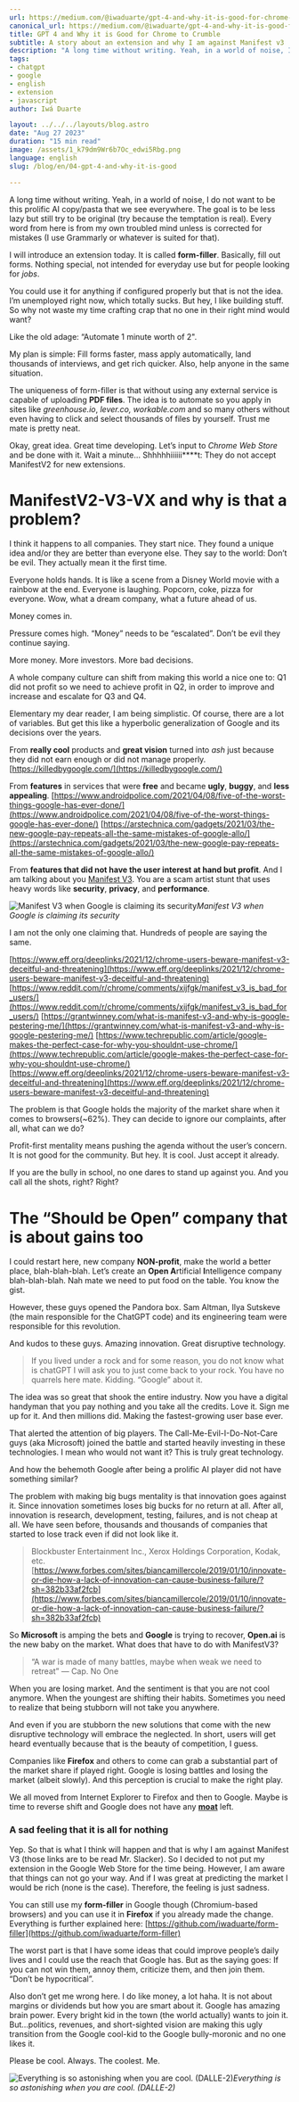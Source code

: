 ```yaml
---
url: https://medium.com/@iwaduarte/gpt-4-and-why-it-is-good-for-chrome-to-crumble-e75f284f1f97
canonical_url: https://medium.com/@iwaduarte/gpt-4-and-why-it-is-good-for-chrome-to-crumble-e75f284f1f97
title: GPT 4 and Why it is Good for Chrome to Crumble
subtitle: A story about an extension and why I am against Manifest v3
description: "A long time without writing. Yeah, in a world of noise, I do not want to be this prolific AI copy/pasta that we see everywhere. The goal is to be less lazy but still try to be original (try because the temptation is real)."
tags:
- chatgpt
- google
- english
- extension
- javascript
author: Iwá Duarte

layout: ../../../layouts/blog.astro
date: "Aug 27 2023"
duration: "15 min read"
image: /assets/1_k79dm9Wr6b7Oc_edwi5Rbg.png
language: english
slug: /blog/en/04-gpt-4-and-why-it-is-good

---
```


A long time without writing. Yeah, in a world of noise, I do not want to be this prolific AI copy/pasta that we see everywhere. The goal is to be less lazy but still try to be original (try because the temptation is real). Every word from here is from my own troubled mind unless is corrected for mistakes (I use Grammarly or whatever is suited for that).

I will introduce an extension today. It is called **form-filler**. Basically, fill out forms. Nothing special, not intended for everyday use but for people looking for *jobs*.

You could use it for anything if configured properly but that is not the idea. I’m unemployed right now, which totally sucks. But hey, I like building stuff. So why not waste my time crafting crap that no one in their right mind would want?

Like the old adage: “Automate 1 minute worth of 2".

My plan is simple: Fill forms faster, mass apply automatically, land thousands of interviews, and get rich quicker. Also, help anyone in the same situation.

The uniqueness of form-filler is that without using any external service is capable of uploading **PDF files**. The idea is to automate so you apply in sites like *greenhouse.io*, *lever.co, workable.com* and so many others without even having to click and select thousands of files by yourself. Trust me mate is pretty neat.

Okay, great idea. Great time developing. Let’s input to *Chrome Web Store* and be done with it. Wait a minute… Shhhhhiiiiii****t: They do not accept ManifestV2 for new extensions.

# ManifestV2-V3-VX and why is that a problem?

I think it happens to all companies. They start nice. They found a unique idea and/or they are better than everyone else. They say to the world: Don’t be evil. They actually mean it the first time.

Everyone holds hands. It is like a scene from a Disney World movie with a rainbow at the end. Everyone is laughing. Popcorn, coke, pizza for everyone. Wow, what a dream company, what a future ahead of us.

Money comes in.

Pressure comes high. “Money” needs to be “escalated”. Don’t be evil they continue saying.

More money. More investors. More bad decisions.

A whole company culture can shift from making this world a nice one to:
Q1 did not profit so we need to achieve profit in Q2, in order to improve and increase and escalate for Q3 and Q4.

Elementary my dear reader, I am being simplistic. Of course, there are a lot of variables. But get this like a hyperbolic generalization of Google and its decisions over the years.

From **really cool** products and **great vision** turned into *ash* just because they did not earn enough or did not manage properly.
[https://killedbygoogle.com/](https://killedbygoogle.com/)

From **features** in services that were **free** and became **ugly**, **buggy**, and **less appealing**.
[https://www.androidpolice.com/2021/04/08/five-of-the-worst-things-google-has-ever-done/](https://www.androidpolice.com/2021/04/08/five-of-the-worst-things-google-has-ever-done/)
[https://arstechnica.com/gadgets/2021/03/the-new-google-pay-repeats-all-the-same-mistakes-of-google-allo/](https://arstechnica.com/gadgets/2021/03/the-new-google-pay-repeats-all-the-same-mistakes-of-google-allo/)

From **features that did not have the user interest at hand but profit**. And I am talking about you [Manifest V3](https://developer.chrome.com/docs/extensions/mv3/intro/). You are a scam artist stunt that uses heavy words like **security**, **privacy**, and **performance**.

![Manifest V3 when Google is claiming its security](../../../../public/assets/1_q_yR6Mn2dxwIPK6a0DPxuw.gif)*Manifest V3 when Google is claiming its security*

I am not the only one claiming that. Hundreds of people are saying the same.

[https://www.eff.org/deeplinks/2021/12/chrome-users-beware-manifest-v3-deceitful-and-threatening](https://www.eff.org/deeplinks/2021/12/chrome-users-beware-manifest-v3-deceitful-and-threatening)
[https://www.reddit.com/r/chrome/comments/xijfgk/manifest_v3_is_bad_for_users/](https://www.reddit.com/r/chrome/comments/xijfgk/manifest_v3_is_bad_for_users/)
[https://grantwinney.com/what-is-manifest-v3-and-why-is-google-pestering-me/](https://grantwinney.com/what-is-manifest-v3-and-why-is-google-pestering-me/)
[https://www.techrepublic.com/article/google-makes-the-perfect-case-for-why-you-shouldnt-use-chrome/](https://www.techrepublic.com/article/google-makes-the-perfect-case-for-why-you-shouldnt-use-chrome/)
[https://www.eff.org/deeplinks/2021/12/chrome-users-beware-manifest-v3-deceitful-and-threatening](https://www.eff.org/deeplinks/2021/12/chrome-users-beware-manifest-v3-deceitful-and-threatening)

The problem is that Google holds the majority of the market share when it comes to browsers(~62%). They can decide to ignore our complaints, after all, what can we do?

Profit-first mentality means pushing the agenda without the user’s concern. It is not good for the community. But hey. It is cool. Just accept it already.

If you are the bully in school, no one dares to stand up against you. And you call all the shots, right? Right?

# The “Should be Open” company that is about gains too

I could restart here, new company **NON-profit**, make the world a better place, blah-blah-blah. 
Let’s create an **Open A**rtificial **I**ntelligence company blah-blah-blah. Nah mate we need to put food on the table. You know the gist.

However, these guys opened the Pandora box. Sam Altman, Ilya Sutskeve (the main responsible for the ChatGPT code) and its engineering team were responsible for this revolution.

And kudos to these guys. Amazing innovation. Great disruptive technology.

> If you lived under a rock and for some reason, you do not know what is chatGPT I will ask you to just come back to your rock. You have no quarrels here mate. Kidding. “Google” about it.

The idea was so great that shook the entire industry. Now you have a digital handyman that you pay nothing and you take all the credits. Love it.
Sign me up for it. And then millions did. Making the fastest-growing user base ever.

That alerted the attention of big players. The Call-Me-Evil-I-Do-Not-Care guys (aka Microsoft) joined the battle and started heavily investing in these technologies. I mean who would not want it? This is truly great technology.

And how the behemoth Google after being a prolific AI player did not have something similar?

The problem with making big bugs mentality is that innovation goes against it. Since innovation sometimes loses big bucks for no return at all. After all, innovation is research, development, testing, failures, and is not cheap at all.
We have seen before, thousands and thousands of companies that started to lose track even if did not look like it.

> Blockbuster Entertainment Inc., Xerox Holdings Corporation, Kodak, etc.
[https://www.forbes.com/sites/biancamillercole/2019/01/10/innovate-or-die-how-a-lack-of-innovation-can-cause-business-failure/?sh=382b33af2fcb](https://www.forbes.com/sites/biancamillercole/2019/01/10/innovate-or-die-how-a-lack-of-innovation-can-cause-business-failure/?sh=382b33af2fcb)

So **Microsoft** is amping the bets and **Google** is trying to recover, **Open.ai** is the new baby on the market. What does that have to do with ManifestV3?

> “A war is made of many battles, maybe when weak we need to retreat” — Cap. No One

When you are losing market. And the sentiment is that you are not cool anymore. When the youngest are shifting their habits. Sometimes you need to realize that being stubborn will not take you anywhere.

And even if you are stubborn the new solutions that come with the new disruptive technology will embrace the neglected. In short, users will get heard eventually because that is the beauty of competition, I guess.

Companies like **Firefox** and others to come can grab a substantial part of the market share if played right. Google is losing battles and losing the market (albeit slowly). And this perception is crucial to make the right play.

We all moved from Internet Explorer to Firefox and then to Google. Maybe is time to reverse shift and Google does not have any [**moat**](https://www.semianalysis.com/p/google-we-have-no-moat-and-neither) left.

### A sad feeling that it is all for nothing

Yep. So that is what I think will happen and that is why I am against Manifest V3 (those links are to be read Mr. Slacker). So I decided to not put my extension in the Google Web Store for the time being. However, I am aware that things can not go your way. And if I was great at predicting the market I would be rich (none is the case). Therefore, the feeling is just sadness.

You can still use my **form-filler** in Google though (Chromium-based browsers) and you can use it in **Firefox** if you already made the change. Everything is further explained here:
[https://github.com/iwaduarte/form-filler](https://github.com/iwaduarte/form-filler)

The worst part is that I have some ideas that could improve people’s daily lives and I could use the reach that Google has. But as the saying goes: If you can not win them, annoy them, criticize them, and then join them.
“Don’t be hypocritical”.

Also don’t get me wrong here. I do like money, a lot haha. It is not about margins or dividends but how you are smart about it. Google has amazing brain power. Every bright kid in the town (the world actually) wants to join it. But…politics, revenues, and short-sighted vision are making this ugly transition from the Google cool-kid to the Google bully-moronic and no one likes it.

Please be cool. Always. The coolest. Me.

![Everything is so astonishing when you are cool. (DALLE-2)](../../../../public/assets/1_k79dm9Wr6b7Oc_edwi5Rbg.png)*Everything is so astonishing when you are cool. (DALLE-2)*


